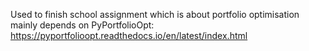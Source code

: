 Used to finish school assignment which is about portfolio optimisation
mainly depends on PyPortfolioOpt: https://pyportfolioopt.readthedocs.io/en/latest/index.html
